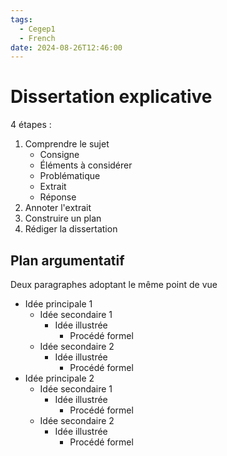 ```yaml
---
tags:
  - Cegep1
  - French
date: 2024-08-26T12:46:00
---
```


# Dissertation explicative

4 étapes :

1. Comprendre le sujet
	- Consigne
	- Éléments à considérer
	- Problématique
	- Extrait
	- Réponse
2. Annoter l'extrait
3. Construire un plan
4. Rédiger la dissertation

## Plan argumentatif

Deux paragraphes adoptant le même point de vue

- Idée principale 1
	- Idée secondaire 1
		- Idée illustrée
			- Procédé formel
	- Idée secondaire 2
		- Idée illustrée
			- Procédé formel
- Idée principale 2
	- Idée secondaire 1
		- Idée illustrée
			- Procédé formel
	- Idée secondaire 2
		- Idée illustrée
			- Procédé formel